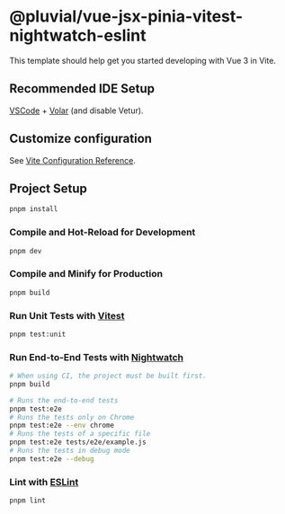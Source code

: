 # @pluvial/vue-jsx-pinia-vitest-nightwatch-eslint

This template should help get you started developing with Vue 3 in Vite.

## Recommended IDE Setup

[VSCode](https://code.visualstudio.com/) + [Volar](https://marketplace.visualstudio.com/items?itemName=Vue.volar) (and disable Vetur).

## Customize configuration

See [Vite Configuration Reference](https://vitejs.dev/config/).

## Project Setup

```sh
pnpm install
```

### Compile and Hot-Reload for Development

```sh
pnpm dev
```

### Compile and Minify for Production

```sh
pnpm build
```

### Run Unit Tests with [Vitest](https://vitest.dev/)

```sh
pnpm test:unit
```

### Run End-to-End Tests with [Nightwatch](https://nightwatchjs.org/)

```sh
# When using CI, the project must be built first.
pnpm build

# Runs the end-to-end tests
pnpm test:e2e
# Runs the tests only on Chrome
pnpm test:e2e --env chrome
# Runs the tests of a specific file
pnpm test:e2e tests/e2e/example.js
# Runs the tests in debug mode
pnpm test:e2e --debug
```
    
### Lint with [ESLint](https://eslint.org/)

```sh
pnpm lint
```
